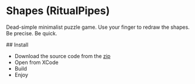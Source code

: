 # Shapes (RitualPipes)

Dead-simple minimalist puzzle game. Use your finger to redraw the shapes. Be precise. Be quick.

## Install

* Download the source code from the [zip](https://github.com/chrisscholly/ritualpipes/archive/master.zip)
* Open from XCode
* Build
* Enjoy
